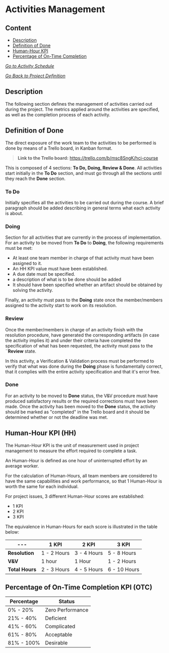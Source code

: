# Activities Management

## Content
- [Description](#description)
- [Definition of Done](#definition-of-done)
- [Human-Hour KPI](#human-hour-kpi-hh)
- [Percentage of On-Time Completion](#percentage-of-on-time-completion-kpi-otc)

[*Go to Activity Schedule*](./Activity%20Schedule.md)

[*Go Back to Project Definition*](../README.md)


## Description
The following section defines the management of activities carried out during the project. The metrics applied around the activities are specified, as well as the completion process of each activity.

## Definition of Done

The direct exposure of the work team to the activities to be performed is done by means of a Trello board, in Kanban format.

> **Link to the Trello board:** https://trello.com/b/msc8SngK/hci-course 

This is composed of 4 sections: **To Do, Doing, Review & Done**. All activities start initially in the **To Do** section, and must go through all the sections until they reach the **Done** section.

### To Do
Initially specifies all the activities to be carried out during the course. A brief paragraph should be added describing in general terms what each activity is about.

### Doing
Section for all activities that are currently in the process of implementation. For an activity to be moved from **To Do** to **Doing**, the following requirements must be met:

- At least one team member in charge of that activity must have been assigned to it.
- An HH KPI value must have been established.
- A due date must be specified.
- a description of what is to be done should be added
- It should have been specified whether an artifact should be obtained by solving the activity.

Finally, an activity must pass to the **Doing** state once the member/members assigned to the activity start to work on its resolution. 

### Review

Once the member/members in charge of an activity finish with the resolution procedure, have generated the corresponding artifacts (in case the activity implies it) and under their criteria have completed the specification of what has been requested, the activity must pass to the ¨**Review** state.

In this activity, a Verification & Validation process must be performed to verify that what was done during the **Doing** phase is fundamentally correct, that it complies with the entire activity specification and that it's error free.


### Done
For an activity to be moved to **Done** status, the V&V procedure must have produced satisfactory results or the required corrections must have been made. Once the activity has been moved to the **Done** status, the activity should be marked as "completed" in the Trello board and it should be determined whether or not the deadline was met.

## Human-Hour KPI (HH)
The Human-Hour KPI is the unit of measurement used in project management to measure the effort required to complete a task.

An Human-Hour is defined as one hour of uninterrupted effort by an average worker.

For the calculation of Human-Hours, all team members are considered to have the same capabilities and work performance, so that 1 Human-Hour is worth the same for each individual.

For project issues, 3 different Human-Hour scores are established:

- 1 KPI
- 2 KPI
- 3 KPI

The equivalence in Human-Hours for each score is illustrated in the table below:

| --- | 1 KPI | 2 KPI | 3 KPI |
| --- | --- |---|---|
| **Resolution**| 1 - 2 Hours | 3 - 4 Hours | 5 - 8 Hours |
| **V&V**| 1 hour | 1 Hour | 1 - 2 Hours |
| **Total Hours**| 2 - 3 Hours | 4 - 5 Hours | 6 - 10 Hours |


## Percentage of On-Time Completion KPI (OTC)



| Percentage | Status |
| --- | --- |
| 0% - 20% | Zero Performance |
| 21% - 40% | Deficient |
| 41% - 60% | Complicated |
| 61% - 80% | Acceptable |
| 81% - 100% | Desirable |